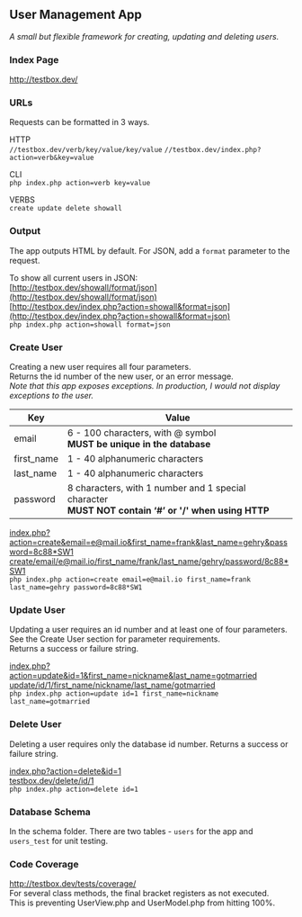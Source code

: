 ## User Management App
*A small but flexible framework for creating, updating and deleting users.*


### Index Page

http://testbox.dev/


### URLs
Requests can be formatted in 3 ways.

HTTP<br>
`//testbox.dev/verb/key/value/key/value`
`//testbox.dev/index.php?action=verb&key=value`

CLI <br>
`php index.php action=verb key=value`

VERBS<br>
`create update delete showall`

### Output
The app outputs HTML by default. For JSON, add a `format` parameter to the request. 

To show all current users in JSON:<br>
[http://testbox.dev/showall/format/json](http://testbox.dev/showall/format/json)<br>
[http://testbox.dev/index.php?action=showall&format=json](http://testbox.dev/index.php?action=showall&format=json)<br>
`php index.php action=showall format=json`


### Create User
Creating a new user requires all four parameters.<br>
Returns the id number of the new user, or an error message.<br>
*Note that this app exposes exceptions. In production, I would not display exceptions to the user.*

| Key | Value |
| ------------- | ------------- |
| email  | 6 - 100 characters, with @ symbol<br> **MUST be unique in the database** |
| first\_name  | 1 - 40 alphanumeric characters |
| last\_name | 1 - 40 alphanumeric characters |
| password | 8 characters, with 1 number and 1 special character <br> **MUST NOT contain ‘#’ or '/' when using HTTP** |

[index.php?action=create&email=e@mail.io&first_name=frank&last_name=gehry&password=8c88*SW1](http://testbox.dev/index.php?action=create&email=e@mail.io&first_name=frank&last_name=gehry&password=8c88\*SW1)<br>
[create/email/e@mail.io/first_name/frank/last_name/gehry/password/8c88*SW1](http://testbox.dev/create/email/e@mail.io/first_name/frank/last_name/gehry/password/8c88*SW1)<br>
`php index.php action=create email=e@mail.io first_name=frank last_name=gehry password=8c88*SW1`


### Update User
Updating a user requires an id number and at least one of four parameters.<br>
See the Create User section for parameter requirements.<br>
Returns a success or failure string.

[index.php?action=update&id=1&first_name=nickname&last_name=gotmarried](http://testbox.dev/index.php?action=update&id=1&first_name=nickname&last_name=gotmarried)<br>
[update/id/1/first_name/nickname/last_name/gotmarried](http://testbox.dev/update/id/1/first_name/nickname/last_name/gotmarried)<br>
`php index.php action=update id=1 first_name=nickname last_name=gotmarried`


### Delete User
Deleting a user requires only the database id number.
Returns a success or failure string.

[index.php?action=delete&id=1](http://testbox.dev/index.php?action=delete&id=1)<br>
[testbox.dev/delete/id/1](http://testbox.dev/delete/id/1)<br>
`php index.php action=delete id=1`


### Database Schema
In the schema folder. 
There are two tables - `users` for the app and `users_test` for unit testing.


### Code Coverage
http://testbox.dev/tests/coverage/ <br>
For several class methods, the final bracket registers as not executed. <br>
This is preventing UserView.php and UserModel.php from hitting 100%.
